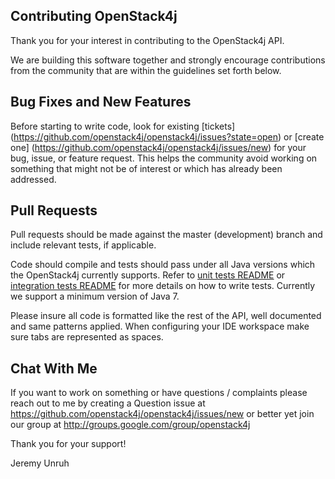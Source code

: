 ## Contributing OpenStack4j

Thank you for your interest in contributing to the OpenStack4j API.

We are building this software together and strongly encourage contributions
from the community that are within the guidelines set forth below.

Bug Fixes and New Features
--------------------------

Before starting to write code, look for existing [tickets]
(https://github.com/openstack4j/openstack4j/issues?state=open) or [create one]
(https://github.com/openstack4j/openstack4j/issues/new) 
for your bug, issue, or feature request. This helps the community
avoid working on something that might not be of interest or which
has already been addressed.

Pull Requests
-------------

Pull requests should be made against the master (development)
branch and include relevant tests, if applicable. 

Code should compile and tests should pass under all Java versions 
which the OpenStack4j currently supports.
Refer to [unit tests README](./core-test/README.md) or [integration tests README](./core-integration-test/README.md) for more details on how to write tests.
Currently we support a minimum version of Java 7.

Please insure all code is formatted like the rest of the API, well documented and same patterns applied. When configuring your IDE workspace make sure tabs are represented as spaces.

Chat With Me
------------

If you want to work on something or have questions / complaints please reach
out to me by creating a Question issue at https://github.com/openstack4j/openstack4j/issues/new or better yet join our group at http://groups.google.com/group/openstack4j

Thank you for your support!

Jeremy Unruh
